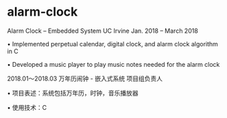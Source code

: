 # alarm-clock

Alarm Clock – Embedded System UC Irvine Jan. 2018 – March 2018

• Implemented perpetual calendar, digital clock, and alarm clock algorithm in C

• Developed a music player to play music notes needed for the alarm clock

2018.01～2018.03 万年历闹钟 - 嵌入式系统 项目组负责人

• 项目表述：系统包括万年历，时钟，音乐播放器

• 使用技术：C
